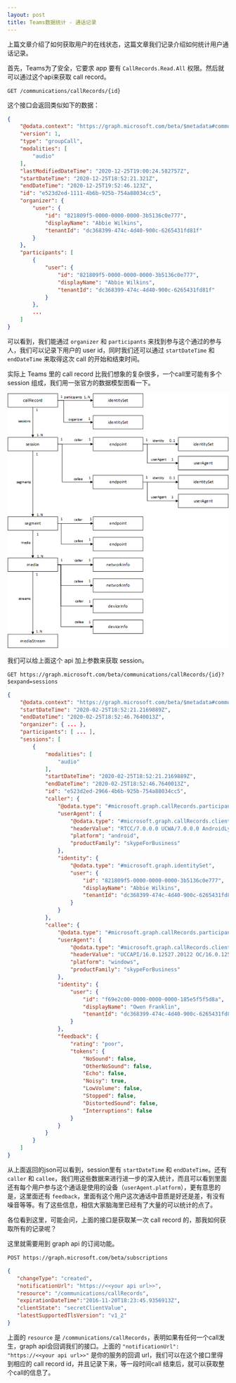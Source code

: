 ```yaml
---
layout: post
title: Teams数据统计 - 通话记录
---
```


上篇文章介绍了如何获取用户的在线状态，这篇文章我们记录介绍如何统计用户通话记录。

首先，Teams为了安全，它要求 app 要有 `CallRecords.Read.All` 权限。然后就可以通过这个api来获取 call record。

```
GET /communications/callRecords/{id}
```

这个接口会返回类似如下的数据：

```json
{
    "@odata.context": "https://graph.microsoft.com/beta/$metadata#communications/callRecords/$entity",
    "version": 1,
    "type": "groupCall",
    "modalities": [
        "audio"
    ],
    "lastModifiedDateTime": "2020-12-25T19:00:24.582757Z",
    "startDateTime": "2020-12-25T18:52:21.321Z",
    "endDateTime": "2020-12-25T19:52:46.123Z",
    "id": "e523d2ed-1111-4b6b-925b-754a88034cc5",
    "organizer": {
        "user": {
            "id": "821809f5-0000-0000-0000-3b5136c0e777",
            "displayName": "Abbie Wilkins",
            "tenantId": "dc368399-474c-4d40-900c-6265431fd81f"
        }
    },
    "participants": [
        {
            "user": {
                "id": "821809f5-0000-0000-0000-3b5136c0e777",
                "displayName": "Abbie Wilkins",
                "tenantId": "dc368399-474c-4d40-900c-6265431fd81f"
            }
        },
        ...
    ]
}
```

可以看到，我们能通过 `organizer` 和 `participants` 来找到参与这个通过的参与人，我们可以记录下用户的 user id，同时我们还可以通过 `startDateTime` 和 `endDateTime` 来取得这次 call 的开始和结束时间。

实际上 Teams 里的 call record 比我们想象的复杂很多，一个call里可能有多个 session 组成，我们用一张官方的数据模型图看一下。

![TeamsStatistics](../images/post20210412/callrecords-structure.png)

我们可以给上面这个 api 加上参数来获取 session。
```
GET https://graph.microsoft.com/beta/communications/callRecords/{id}?$expand=sessions
```
```json
{
    "@odata.context": "https://graph.microsoft.com/beta/$metadata#communications/callRecords(sessions(segments()))/$entity",
    "startDateTime": "2020-02-25T18:52:21.2169889Z",
    "endDateTime": "2020-02-25T18:52:46.7640013Z",
    "organizer": { ... },
    "participants": [ ... ],
    "sessions": [
        {
            "modalities": [
                "audio"
            ],
            "startDateTime": "2020-02-25T18:52:21.2169889Z",
            "endDateTime": "2020-02-25T18:52:46.7640013Z",
            "id": "e523d2ed-2966-4b6b-925b-754a88034cc5",
            "caller": {
                "@odata.type": "#microsoft.graph.callRecords.participantEndpoint",
                "userAgent": {
                    "@odata.type": "#microsoft.graph.callRecords.clientUserAgent",
                    "headerValue": "RTCC/7.0.0.0 UCWA/7.0.0.0 AndroidLync/6.25.0.27 (SM-G930U Android 8.0.0)",
                    "platform": "android",
                    "productFamily": "skypeForBusiness"
                },
                "identity": {
                    "@odata.type": "#microsoft.graph.identitySet",
                    "user": {
                        "id": "821809f5-0000-0000-0000-3b5136c0e777",
                        "displayName": "Abbie Wilkins",
                        "tenantId": "dc368399-474c-4d40-900c-6265431fd81f"
                    }
                }
            },
            "callee": {
                "@odata.type": "#microsoft.graph.callRecords.participantEndpoint",
                "userAgent": {
                    "@odata.type": "#microsoft.graph.callRecords.clientUserAgent",
                    "headerValue": "UCCAPI/16.0.12527.20122 OC/16.0.12527.20194 (Skype for Business)",
                    "platform": "windows",
                    "productFamily": "skypeForBusiness"
                },
                "identity": {
                    "user": {
                        "id": "f69e2c00-0000-0000-0000-185e5f5f5d8a",
                        "displayName": "Owen Franklin",
                        "tenantId": "dc368399-474c-4d40-900c-6265431fd81f"
                    }
                },
                "feedback": {
                    "rating": "poor",
                    "tokens": {
                        "NoSound": false,
                        "OtherNoSound": false,
                        "Echo": false,
                        "Noisy": true,
                        "LowVolume": false,
                        "Stopped": false,
                        "DistortedSound": false,
                        "Interruptions": false
                    }
                }
            }
        }
    ]
}
```

从上面返回的json可以看到，session里有 `startDateTime` 和 `endDateTime`。还有 `caller` 和 `callee`，我们用这些数据来进行进一步的深入统计，而且可以看到里面还有每个用户参与这个通话是使用的设备（`userAgent.platform`），更有意思的是，这里面还有 `feedback`，里面有这个用户这次通话中音质是好还是差，有没有噪音等等。有了这些信息，相信大家脑海里已经有了大量的可以统计的点了。

各位看到这里，可能会问，上面的接口是获取某一次 call record 的，那我如何获取所有的记录呢？

这里就需要用到 graph api 的订阅功能。
```
POST https://graph.microsoft.com/beta/subscriptions
```
```json
{
   "changeType": "created",
   "notificationUrl": "https://<<your api url>>",
   "resource": "/communications/callRecords",
   "expirationDateTime":"2016-11-20T18:23:45.9356913Z",
   "clientState": "secretClientValue",
   "latestSupportedTlsVersion": "v1_2"
}
```

上面的 `resource` 是 `/communications/callRecords`，表明如果有任何一个call发生，graph api会回调我们的接口。上面的 `"notificationUrl": "https://<<your api url>>"` 是你的服务的回调 url，我们可以在这个接口里得到相应的 call record id，并且记录下来，等一段时间call 结束后，就可以获取整个call的信息了。
